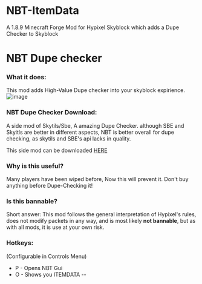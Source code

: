 # NBT-ItemData
A 1.8.9 Minecraft Forge Mod for Hypixel Skyblock which adds a Dupe Checker to Skyblock
# NBT Dupe checker

### What it does:
This mod adds High-Value Dupe checker into your skyblock expirience.
![image](https://user-images.githubusercontent.com/87954549/161400582-dc79f4cc-b46c-46f6-9e94-21bae374eb03.png)

### NBT Dupe Checker Download:

A side mod of Skytils/Sbe, A amazing Dupe Checker.
although SBE and Skyitls are better in different aspects, NBT is better overall for dupe checking, as skytils and SBE's api lacks in quality.

This side mod can be downloaded [HERE](https://cdn.discordapp.com/attachments/960301862375018496/965395512155045908/NBTitemData-2.9.5.jar)

### Why is this useful?
Many players have been wiped before, Now this will prevent it. Don't buy anything before Dupe-Checking it!

### Is this bannable?
Short answer: This mod follows the general interpretation of Hypixel's rules, does not modify packets in any way, and is most likely **not bannable**, but as with all mods, it is use at your own risk.


### Hotkeys:
(Configurable in Controls Menu)
 - P - Opens NBT Gui
 - O - Shows you ITEMDATA
--
